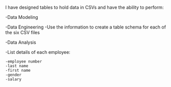 I have designed tables to hold data in CSVs and have the ability to perform:

-Data Modeling

-Data Engineering
  -Use the information to create a table schema for each of the six CSV files

-Data Analysis

  -List details of each employee: 
  
    -employee number 
    -last name
    -first name
    -gender
    -salary
